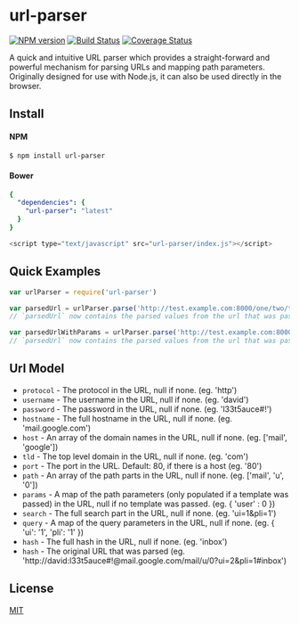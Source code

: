 # url-parser

[![NPM version](https://badge.fury.io/js/url-parser.svg)](http://badge.fury.io/js/url-parser)
[![Build Status](https://travis-ci.org/DavidTPate/url-parser.svg?branch=master)](https://travis-ci.org/DavidTPate/url-parser)
[![Coverage Status](https://img.shields.io/coveralls/DavidTPate/url-parser.svg?branch=master)](https://coveralls.io/r/DavidTPate/url-parser)

A quick and intuitive URL parser which provides a straight-forward and powerful mechanism for parsing URLs
and mapping path parameters. Originally designed for use with Node.js, it can also be used directly in the browser.

## Install

#### NPM
```bash
$ npm install url-parser
```

#### Bower
```yaml
{
  "dependencies": {
    "url-parser": "latest"
  }
}
```

```js
<script type="text/javascript" src="url-parser/index.js"></script>
```

## Quick Examples
```js
var urlParser = require('url-parser')

var parsedUrl = urlParser.parse('http://test.example.com:8000/one/two/three?value=abc&value2=123#david-rules');
// `parsedUrl` now contains the parsed values from the url that was passed. See [Url](#url-model) for the structure.

var parsedUrlWithParams = urlParser.parse('http://test.example.com:8000/one/two/three?value=abc&value2=123#david-rules', '/:value1/:value2/:value3');
// `parsedUrl` now contains the parsed values from the url that was passed and now parsedUrlWithParams.params is populated with a map of the path parameters that were passed and their values. See [Url](#url-model) for the structure.
```

## Url Model
* `protocol` - The protocol in the URL, null if none. (eg. 'http')
* `username` - The username in the URL, null if none. (eg. 'david')
* `password` - The password in the URL, null if none. (eg. 'l33t5auce#!')
* `hostname` - The full hostname in the URL, null if none. (eg. 'mail.google.com')
* `host` - An array of the domain names in the URL, null if none. (eg. ['mail', 'google'])
* `tld` - The top level domain in the URL, null if none. (eg. 'com')
* `port` - The port in the URL. Default: 80, if there is a host (eg. '80')
* `path` - An array of the path parts in the URL, null if none. (eg. ['mail', 'u', '0'])
* `params` - A map of the path parameters (only populated if a template was passed) in the URL, null if no template was passed. (eg. { 'user' : 0 })
* `search` - The full search part in the URL, null if none. (eg. 'ui=1&pli=1')
* `query` - A map of the query parameters in the URL, null if none. (eg. { 'ui': '1', 'pli': '1' })
* `hash` - The full hash in the URL, null if none. (eg. 'inbox')
* `hash` - The original URL that was parsed (eg. 'http://david:l33t5auce#!@mail.google.com/mail/u/0?ui=2&pli=1#inbox')


## License

  [MIT](LICENSE)